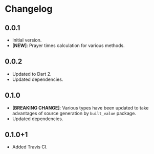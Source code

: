 # Changelog

## 0.0.1

- Initial version.
- __[NEW]__: Prayer times calculation for various methods.

## 0.0.2

- Updated to Dart 2.
- Updated dependencies.

## 0.1.0

- __[BREAKING CHANGE]__: Various types have been updated to take advantages of source generation by `built_value` package.
- Updated dependencies.

## 0.1.0+1

- Added Travis CI.
